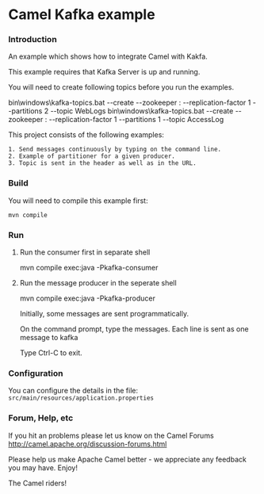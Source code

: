 # Camel Kafka example

### Introduction

An example which shows how to integrate Camel with Kakfa.

This example requires that Kafka Server is up and running.

You will need to create following topics before you run the examples.

bin\windows\kafka-topics.bat --create --zookeeper <zookeeper host ip>:<port> --replication-factor 1 --partitions 2 --topic WebLogs
bin\windows\kafka-topics.bat --create --zookeeper <zookeeper host ip>:<port> --replication-factor 1 --partitions 1 --topic AccessLog

This project consists of the following examples:


	1. Send messages continuously by typing on the command line.
	2. Example of partitioner for a given producer.
	3. Topic is sent in the header as well as in the URL.



### Build

You will need to compile this example first:

	mvn compile

### Run

1. Run the consumer first in separate shell 

	mvn compile exec:java -Pkafka-consumer


2. Run the message producer in the seperate shell

	mvn compile exec:java -Pkafka-producer

   Initially, some messages are sent programmatically. 
   
   On the command prompt, type the messages. Each line is sent as one message to kafka
   
   Type Ctrl-C to exit.



### Configuration

You can configure the details in the file:
  `src/main/resources/application.properties`



### Forum, Help, etc

If you hit an problems please let us know on the Camel Forums
	<http://camel.apache.org/discussion-forums.html>

Please help us make Apache Camel better - we appreciate any feedback you may
have.  Enjoy!



The Camel riders!
